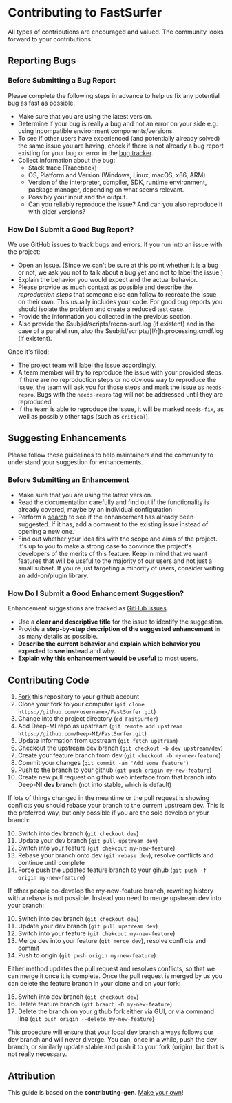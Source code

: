# Contributing to FastSurfer

All types of contributions are encouraged and valued. The community looks forward to your contributions.

## Reporting Bugs

### Before Submitting a Bug Report

Please complete the following steps in advance to help us fix any potential bug as fast as possible.

- Make sure that you are using the latest version.
- Determine if your bug is really a bug and not an error on your side e.g. using incompatible environment components/versions.
- To see if other users have experienced (and potentially already solved) the same issue you are having, check if there is not already a bug report existing for your bug or error in the [bug tracker](issues?q=label%3Abug).
- Collect information about the bug:
  - Stack trace (Traceback)
  - OS, Platform and Version (Windows, Linux, macOS, x86, ARM)
  - Version of the interpreter, compiler, SDK, runtime environment, package manager, depending on what seems relevant.
  - Possibly your input and the output.
  - Can you reliably reproduce the issue? And can you also reproduce it with older versions?

### How Do I Submit a Good Bug Report?

We use GitHub issues to track bugs and errors. If you run into an issue with the project:

- Open an [Issue](issues/new). (Since we can't be sure at this point whether it is a bug or not, we ask you not to talk about a bug yet and not to label the issue.)
- Explain the behavior you would expect and the actual behavior.
- Please provide as much context as possible and describe the *reproduction steps* that someone else can follow to recreate the issue on their own. This usually includes your code. For good bug reports you should isolate the problem and create a reduced test case.
- Provide the information you collected in the previous section.
- Also provide the $subjid/scripts/recon-surf.log (if existent) and in the case of a parallel run, also the $subjid/scripts/[l/r]h.processing.cmdf.log (if existent).

Once it's filed:

- The project team will label the issue accordingly.
- A team member will try to reproduce the issue with your provided steps. If there are no reproduction steps or no obvious way to reproduce the issue, the team will ask you for those steps and mark the issue as `needs-repro`. Bugs with the `needs-repro` tag will not be addressed until they are reproduced.
- If the team is able to reproduce the issue, it will be marked `needs-fix`, as well as possibly other tags (such as `critical`).

## Suggesting Enhancements

Please follow these guidelines to help maintainers and the community to understand your suggestion for enhancements.

### Before Submitting an Enhancement

- Make sure that you are using the latest version.
- Read the documentation carefully and find out if the functionality is already covered, maybe by an individual configuration.
- Perform a [search](issues) to see if the enhancement has already been suggested. If it has, add a comment to the existing issue instead of opening a new one.
- Find out whether your idea fits with the scope and aims of the project. It's up to you to make a strong case to convince the project's developers of the merits of this feature. Keep in mind that we want features that will be useful to the majority of our users and not just a small subset. If you're just targeting a minority of users, consider writing an add-on/plugin library.

### How Do I Submit a Good Enhancement Suggestion?

Enhancement suggestions are tracked as [GitHub issues](issues).

- Use a **clear and descriptive title** for the issue to identify the suggestion.
- Provide a **step-by-step description of the suggested enhancement** in as many details as possible.
- **Describe the current behavior** and **explain which behavior you expected to see instead** and why.
- **Explain why this enhancement would be useful** to most users.

## Contributing Code

1. [Fork](https://docs.github.com/en/get-started/quickstart/fork-a-repo) this repository to your github account
2. Clone your fork to your computer (`git clone https://github.com/<username>/FastSurfer.git`)
3. Change into the project directory (`cd FastSurfer`)
4. Add Deep-MI repo as upstream (`git remote add upstream https://github.com/Deep-MI/FastSurfer.git`)
5. Update information from upstream (`git fetch upstream`)
6. Checkout the upstream dev branch (`git checkout -b dev upstream/dev`)
7. Create your feature branch from dev (`git checkout -b my-new-feature`)
8. Commit your changes (`git commit -am 'Add some feature'`)
9. Push to the branch to your github (`git push origin my-new-feature`)
10. Create new pull request on github web interface from that branch into Deep-NI **dev branch** (not into stable, which is default)

If lots of things changed in the meantime or the pull request is showing conflicts you should rebase your branch to the current upstream dev.
This is the preferred way, but only possible if you are the sole develop or your branch:

10. Switch into dev branch (`git checkout dev`)
11. Update your dev branch (`git pull upstream dev`)
12. Switch into your feature (`git chekcout my-new-feature`)
13. Rebase your branch onto dev (`git rebase dev`), resolve conflicts and continue until complete
14. Force push the updated feature branch to your gihub (`git push -f origin my-new-feature`)

If other people co-develop the my-new-feature branch, rewriting history with a rebase is not possible.
Instead you need to merge upstream dev into your branch:

10. Switch into dev branch (`git checkout dev`)
11. Update your dev branch (`git pull upstream dev`)
12. Switch into your feature (`git chekcout my-new-feature`)
13. Merge dev into your feature (`git merge dev`), resolve conflicts and commit
14. Push to origin (`git push origin my-new-feature`)

Either method updates the pull request and resolves conflicts, so that we can merge it once it is complete.
Once the pull request is merged by us you can delete the feature branch in your clone and on your fork:

15. Switch into dev branch (`git checkout dev`)
16. Delete feature branch (`git branch -D my-new-feature`)
17. Delete the branch on your github fork either via GUI, or via command line (`git push origin --delete my-new-feature`)

This procedure will ensure that your local dev branch always follows our dev branch and will never diverge. You can, once in a while, push the dev branch, or similarly update stable and push it to your fork (origin), but that is not really necessary. 


## Attribution

This guide is based on the **contributing-gen**. [Make your own](https://github.com/bttger/contributing-gen)!
